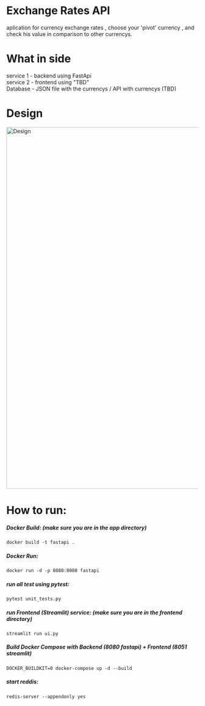 # Exchange Rates API
aplication for currency exchange rates , choose your 'pivot' currency , and check his value in comparison to other currencys. 
# What in side
service 1 - backend using FastApi  
service 2 - frontend using "TBD"  
Database - JSON file with the currencys / API with currencys (TBD)  

# Design 
<img width="947" alt="Design" src="https://user-images.githubusercontent.com/48453080/215311902-f8af7abb-33a6-4f43-b0dc-d40877dfb4dd.png">



# How to run:

##### Docker Build: (make sure you are in the app directory)
``
docker build -t fastapi .
``
##### Docker Run:
``
docker run -d -p 8080:8080 fastapi
``
##### run all test using pytest:
``
pytest unit_tests.py
``
##### run Frontend (Streamlit) service: (make sure you are in the frontend directory)
``
streamlit run ui.py
``
##### Build Docker Compose with Backend (8080 fastapi) + Frontend (8051 streamlit)
``
DOCKER_BUILDKIT=0 docker-compose up -d --build
``
##### start reddis:
``
redis-server --appendonly yes
``

